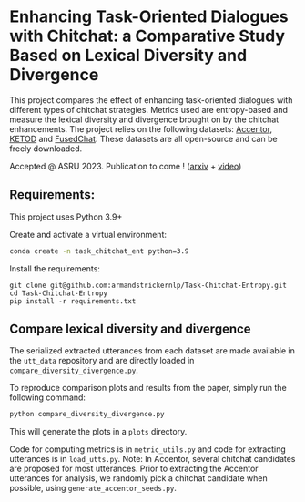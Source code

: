 # Enhancing Task-Oriented Dialogues with Chitchat: a Comparative Study Based on Lexical Diversity and Divergence
This project compares the effect of enhancing task-oriented dialogues with different types of chitchat strategies. Metrics used are entropy-based and measure the lexical diversity and divergence brought on by the chitchat enhancements. The project relies on the following datasets: [Accentor](https://github.com/facebookresearch/accentor), [KETOD](https://github.com/facebookresearch/ketod) and [FusedChat](https://github.com/tomyoung903/FusedChat).  These datasets are all open-source and can be freely downloaded.  

Accepted @ ASRU 2023. Publication to come ! ([arxiv](https://arxiv.org/abs/2311.14067) + [video](https://www.youtube.com/watch?v=InV7z9W9DIo))



## Requirements:

This project uses Python 3.9+

Create and activate a virtual environment:

```bash
conda create -n task_chitchat_ent python=3.9
```

Install the requirements:
```bas
git clone git@github.com:armandstrickernlp/Task-Chitchat-Entropy.git
cd Task-Chitchat-Entropy
pip install -r requirements.txt
```

## Compare lexical diversity and divergence
The serialized extracted utterances from each dataset are made available in the `utt_data` repository and are directly loaded in `compare_diversity_divergence.py`.

To reproduce comparison plots and results from the paper, simply run the following command:

```bash
python compare_diversity_divergence.py
```

This will generate the plots in a `plots` directory.

Code for computing metrics is in `metric_utils.py` and code for extracting utterances is in `load_utts.py`. 
Note: In Accentor, several chitchat candidates are proposed for most utterances. Prior to extracting the Accentor utterances for analysis, we randomly pick a chitchat candidate when possible, using `generate_accentor_seeds.py`.
